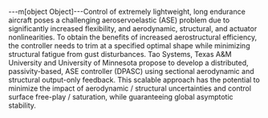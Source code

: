 ---m[object Object]---Control of extremely lightweight, long endurance aircraft poses a challenging aeroservoelastic (ASE) problem due to significantly increased flexibility, and aerodynamic, structural, and actuator nonlinearities. To obtain the benefits of increased aerostructural efficiency, the controller needs to trim at a specified optimal shape while minimizing structural fatigue from gust disturbances. Tao Systems, Texas A&M University and University of Minnesota propose to develop a distributed, passivity-based, ASE controller (DPASC) using sectional aerodynamic and structural output-only feedback. This scalable approach has the potential to minimize the impact of aerodynamic / structural uncertainties and control surface free-play / saturation, while guaranteeing global asymptotic stability.